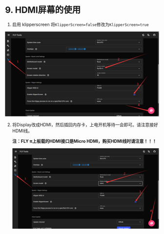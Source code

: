 #  9. HDMI屏幕的使用

1. 启用 klipperscreen 将``KlipperScreen=false``修改为``KlipperScreen=true``

![kp](../../images/boards/fly_pi/kp.png)

2. 将Display改成HDMI，然后插回内存卡，上电开机等待一会即可。请注意接好HDMI线。

   **注：FLY π上板载的HDMI接口是Micro HDMI，购买HDMI线时请注意！！！**

   ![hdmi](../../images/boards/fly_pi/hdmi.png)
